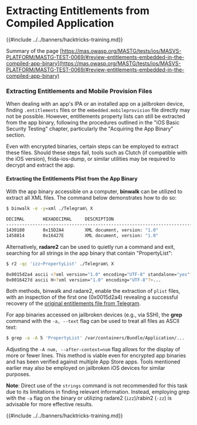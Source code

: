 # Extracting Entitlements from Compiled Application

{{#include ../../banners/hacktricks-training.md}}

Summary of the page [https://mas.owasp.org/MASTG/tests/ios/MASVS-PLATFORM/MASTG-TEST-0069/#review-entitlements-embedded-in-the-compiled-app-binary](https://mas.owasp.org/MASTG/tests/ios/MASVS-PLATFORM/MASTG-TEST-0069/#review-entitlements-embedded-in-the-compiled-app-binary)

### **Extracting Entitlements and Mobile Provision Files**

When dealing with an app's IPA or an installed app on a jailbroken device, finding `.entitlements` files or the `embedded.mobileprovision` file directly may not be possible. However, entitlements property lists can still be extracted from the app binary, following the procedures outlined in the "iOS Basic Security Testing" chapter, particularly the "Acquiring the App Binary" section.

Even with encrypted binaries, certain steps can be employed to extract these files. Should these steps fail, tools such as Clutch (if compatible with the iOS version), frida-ios-dump, or similar utilities may be required to decrypt and extract the app.

#### **Extracting the Entitlements Plist from the App Binary**

With the app binary accessible on a computer, **binwalk** can be utilized to extract all XML files. The command below demonstrates how to do so:

```bash
$ binwalk -e -y=xml ./Telegram\ X

DECIMAL       HEXADECIMAL     DESCRIPTION
--------------------------------------------------------------------------------
1430180       0x15D2A4        XML document, version: "1.0"
1458814       0x16427E        XML document, version: "1.0"
```

Alternatively, **radare2** can be used to quietly run a command and exit, searching for all strings in the app binary that contain "PropertyList":

```bash
$ r2 -qc 'izz~PropertyList' ./Telegram\ X

0x0015d2a4 ascii <?xml version="1.0" encoding="UTF-8" standalone="yes"?>...
0x0016427d ascii H<?xml version="1.0" encoding="UTF-8"?>...
```

Both methods, binwalk and radare2, enable the extraction of `plist` files, with an inspection of the first one (0x0015d2a4) revealing a successful recovery of the [original entitlements file from Telegram](https://github.com/peter-iakovlev/Telegram-iOS/blob/77ee5c4dabdd6eb5f1e2ff76219edf7e18b45c00/Telegram-iOS/Telegram-iOS-AppStoreLLC.entitlements).

For app binaries accessed on jailbroken devices (e.g., via SSH), the **grep** command with the `-a, --text` flag can be used to treat all files as ASCII text:

```bash
$ grep -a -A 5 'PropertyList' /var/containers/Bundle/Application/...
```

Adjusting the `-A num, --after-context=num` flag allows for the display of more or fewer lines. This method is viable even for encrypted app binaries and has been verified against multiple App Store apps. Tools mentioned earlier may also be employed on jailbroken iOS devices for similar purposes.

**Note**: Direct use of the `strings` command is not recommended for this task due to its limitations in finding relevant information. Instead, employing grep with the `-a` flag on the binary or utilizing radare2 (`izz`)/rabin2 (`-zz`) is advisable for more effective results.

{{#include ../../banners/hacktricks-training.md}}


